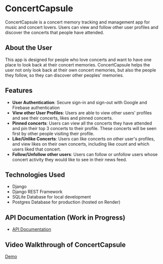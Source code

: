 # ConcertCapsule
ConcertCapsule is a concert memory tracking and management app for music and concert lovers. Users can view and follow other user profiles and discover the concerts that people have attended.

## About the User
This app is designed for people who love concerts and want to have one place to look back at their concert memories. ConcertCapsule helps the user not only look back at their own concert memories, but also the people they follow, so they can discover other peoples' memories.

## Features
- **User Authentication**: Secure sign-in and sign-out with Google and Firebase authentication
- **View other User Profiles**: Users are able to view other users' profiles and see their concerts, likes and pinned concerts.
- **Pinned concerts**: Users can view all the concerts they have attended and pin their top 3 concerts to their profile. These concerts will be seen first by other people visiting their profile.
- **Like/Unlike Concerts**: Users can like concerts on other user's profiles, and view likes on their own concerts, including like count and which users liked that concert.
- **Follow/Unfollow other users**: Users can follow or unfollow users whose concert activity they would like to see in their news feed.

## Technologies Used
- Django
- Django REST Framework
- SQLite Database for local development
- Postgres Database for production (hosted on Render)

## API Documentation (Work in Progress)

- [API Documentation](https://documenter.getpostman.com/view/38515285/2sB3HqGdUn)

## Video Walkthrough of ConcertCapsule
[Demo](https://www.loom.com/share/d0d6ad63c2af45b587b9a9d530399c3b)
